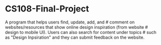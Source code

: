 # CS108-Final-Project
A program that helps users find, update, add, and #  comment on websites/resources that show online design inspiration (from website #  design to mobile UI). Users can also search for content under topics #  such as "Design Inpsiration" and they can submit feedback on the website.

